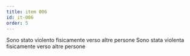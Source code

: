 ```yaml
---
title: item 006
id: it-006
order: 5
---
```

<span x-cloak x-show="$store.testee.bio.gender == 'm'">Sono stato violento fisicamente verso altre persone</span>
<span x-cloak x-show="$store.testee.bio.gender == 'f'">Sono stata violenta fisicamente verso altre persone</span>